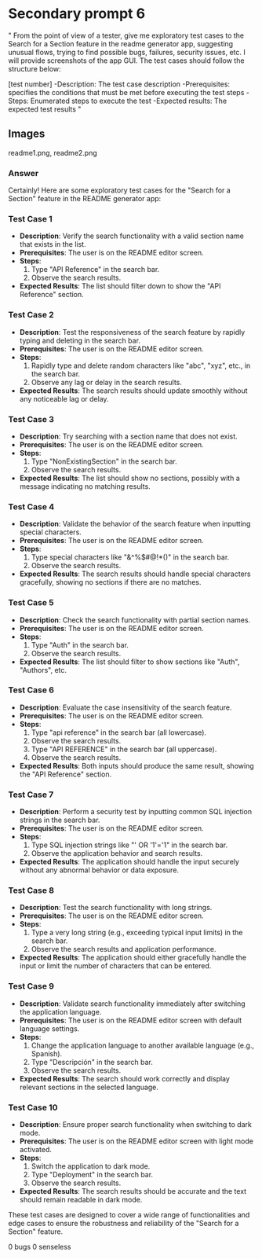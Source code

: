 # Secondary prompt 6

"
From the point of view of a tester, give me exploratory test cases to the Search for a Section feature in the readme generator app, suggesting unusual flows, trying to find possible bugs, failures, security issues, etc. I will provide screenshots of the app GUI. The test cases should follow the structure below:

[test number]
-Description: The test case description
-Prerequisites: specifies the conditions that must be met before executing the test steps
-Steps: Enumerated steps to execute the test
-Expected results: The expected test results
"

## Images

readme1.png, readme2.png

### Answer

Certainly! Here are some exploratory test cases for the "Search for a Section" feature in the README generator app:

### Test Case 1
- **Description**: Verify the search functionality with a valid section name that exists in the list.
- **Prerequisites**: The user is on the README editor screen.
- **Steps**:
  1. Type "API Reference" in the search bar.
  2. Observe the search results.
- **Expected Results**: The list should filter down to show the "API Reference" section.

### Test Case 2
- **Description**: Test the responsiveness of the search feature by rapidly typing and deleting in the search bar.
- **Prerequisites**: The user is on the README editor screen.
- **Steps**:
  1. Rapidly type and delete random characters like "abc", "xyz", etc., in the search bar.
  2. Observe any lag or delay in the search results.
- **Expected Results**: The search results should update smoothly without any noticeable lag or delay.

### Test Case 3
- **Description**: Try searching with a section name that does not exist.
- **Prerequisites**: The user is on the README editor screen.
- **Steps**:
  1. Type "NonExistingSection" in the search bar.
  2. Observe the search results.
- **Expected Results**: The list should show no sections, possibly with a message indicating no matching results.

### Test Case 4
- **Description**: Validate the behavior of the search feature when inputting special characters.
- **Prerequisites**: The user is on the README editor screen.
- **Steps**:
  1. Type special characters like "&^%$#@!*()" in the search bar.
  2. Observe the search results.
- **Expected Results**: The search results should handle special characters gracefully, showing no sections if there are no matches.

### Test Case 5
- **Description**: Check the search functionality with partial section names.
- **Prerequisites**: The user is on the README editor screen.
- **Steps**:
  1. Type "Auth" in the search bar.
  2. Observe the search results.
- **Expected Results**: The list should filter to show sections like "Auth", "Authors", etc.

### Test Case 6
- **Description**: Evaluate the case insensitivity of the search feature.
- **Prerequisites**: The user is on the README editor screen.
- **Steps**:
  1. Type "api reference" in the search bar (all lowercase).
  2. Observe the search results.
  3. Type "API REFERENCE" in the search bar (all uppercase).
  4. Observe the search results.
- **Expected Results**: Both inputs should produce the same result, showing the "API Reference" section.

### Test Case 7 
- **Description**: Perform a security test by inputting common SQL injection strings in the search bar.
- **Prerequisites**: The user is on the README editor screen.
- **Steps**:
  1. Type SQL injection strings like "' OR '1'='1" in the search bar.
  2. Observe the application behavior and search results.
- **Expected Results**: The application should handle the input securely without any abnormal behavior or data exposure.

### Test Case 8
- **Description**: Test the search functionality with long strings.
- **Prerequisites**: The user is on the README editor screen.
- **Steps**:
  1. Type a very long string (e.g., exceeding typical input limits) in the search bar.
  2. Observe the search results and application performance.
- **Expected Results**: The application should either gracefully handle the input or limit the number of characters that can be entered.

### Test Case 9
- **Description**: Validate search functionality immediately after switching the application language.
- **Prerequisites**: The user is on the README editor screen with default language settings.
- **Steps**:
  1. Change the application language to another available language (e.g., Spanish).
  2. Type "Descripción" in the search bar.
  3. Observe the search results.
- **Expected Results**: The search should work correctly and display relevant sections in the selected language.

### Test Case 10
- **Description**: Ensure proper search functionality when switching to dark mode.
- **Prerequisites**: The user is on the README editor screen with light mode activated.
- **Steps**:
  1. Switch the application to dark mode.
  2. Type "Deployment" in the search bar.
  3. Observe the search results.
- **Expected Results**: The search results should be accurate and the text should remain readable in dark mode.

These test cases are designed to cover a wide range of functionalities and edge cases to ensure the robustness and reliability of the "Search for a Section" feature.

0 bugs
0 senseless